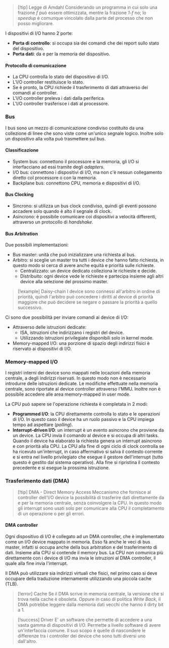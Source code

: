 >[!tip] Legge di Amdahl
> Considerando un programma in cui solo una frazione *f* può essere ottimizzata, mentre la frazione *1-f* no; lo *speedup* è comunque vincolato dalla parte del processo che non posso migliorare.

I dispositivi di I/O hanno 2 porte:
- **Porta di controllo**: si occupa sia dei comandi che dei report sullo stato del dispositivo.
- **Porta dati**: da e per la memoria del dispositivo.

#### Protocollo di comunicazione
- La CPU controlla lo stato del dispositivo di I/O.
- L'I/O controller restituisce lo stato.
- Se è pronto, la CPU richiede il trasferimento di dati attraverso dei comandi al controller.
- L'I/O controller preleva i dati dalla periferica.
- L'I/O controller trasferisce i dati al processore.

### Bus
I bus sono un mezzo di comunicazione condiviso costituito da una collezione di linee che sono viste come un'unico segnale logico. Inoltre solo un dispositivo alla volta può trasmettere sul bus.

#### Classificazione
- System bus: connettono il processore e la memoria, gli I/O si interfacciano ad essi tramite degli *adapters*.
- I/O bus: connettono i dispositivi di I/O, ma non c'è nessun collegamento diretto col processore o con la memoria.
- Backplane bus: connettono CPU, memoria e dispositivi di I/O.

#### Bus Clocking
- Sincrono: si utilizza un bus clock condiviso, quindi gli eventi possono accadere solo quando è alto il segnale di clock.
- Asincrono: è possibile comunicare coi dispositivi a velocità differenti, attraverso un protocollo di *handshake*.

#### Bus Arbitration
Due possibili implementazioni:
- Bus master: unità che può inizializzare una richiesta al bus.
- Arbitro: si sceglie un master tra tutti i device che hanno fatto richiesta, in questo modo si cerca di avere anche equità e priorità sulle richieste.
	- Centralizzato: un device dedicato colleziona le richieste e decide.
	- Distribuito: ogni device vede le richieste e partecipa insieme agli altri device alla selezione del prossimo master.

>[!example] Daisy-chain
> I device sono connessi all'arbitro in ordine di priorità, quindi l'arbitro può concedere i diritti al device di priorità maggiore che può decidere se negare o passare la priorità a quello successivo.

Ci sono due possibilità per inviare comandi ai device di I/O:
- Attraverso delle istruzioni dedicate:
	- ISA, istruzioni che indirizzano i registri del device.
	- Utilizzando istruzioni privilegiate disponibili solo in kernel mode.
- Memory-mapped I/O: una porzione di spazio degli indirizzi fisici è riservato ai dispositivi di I/O.

### Memory-mapped I/O
I registri interni dei device sono mappati nelle locazioni della memoria centrale, a degli indirizzi riservati. In questo modo non è necessario introdurre delle istruzioni dedicate. Le modifiche effettuate nella memoria centrale, sono riportate al device controller attraverso l'MMU. Inoltre non è possibile accedere alle area memory-mapped in user mode.

La CPU può sapere se l'operazione richiesta è completata in 2 modi:
- **Programmed I/O**: la CPU direttamente controlla lo stato e le operazioni di I/O. In questo caso il device ha un ruolo passivo e la CPU impiega tempo ad aspettare (*polling*).
- **Interrupt-driven I/O**: un interrupt è un evento asincrono che proviene da un device. La CPU invia il comando al device e si occupa di altri tasks. Quando il device ha elaborato la richiesta genera un interrupt asincrono e con priorità alla CPU. La CPU alla fine di ogni ciclo di clock controlla se ha ricevuto un'interrupt, in caso affermativo si salva il contesto corrente e si entra nel livello privilegiato che esegue il gestore dell'interrupt (tutto questo è gestito dal sistema operativo). Alla fine si ripristina il contesto precedente e si esegue la prossima istruzione.

### Trasferimento dati (DMA)

>[!tip] DMA - Direct Memory Access
> Meccanismo che fornisce al controller dell'I/O device la possibilità di trasferire dati direttamente da e per la memoria centrale, senza coinvolgere la CPU.
> In questo modo gli interrupt sono usati solo per comunicare alla CPU il completamento di un operazione o per gli errori.

#### DMA controller
Ogni dispositivo di I/O è collegato ad un DMA controller, che è implementato come un I/O device mappato in memoria. Esso fà anche le veci di bus master, infatti si occupa anche della bus arbitration e del trasferimento di dati. Insieme alla CPU si contende il memory bus.
La CPU non comunica più direttamente con i device di I/O ma invia le istruzioni al DMA controller, il quale alla fine invia l'interrupt.

Il DMA può utilizzare sia indirizzi virtuali che fisici, nel primo caso si deve occupare della traduzione internamente utilizzando una piccola cache (TLB).

>[!error] Cache
>Se il DMA scrive in memoria centrale, la versione che si trova nella cache è obsoleta.
>Oppure in caso di politica *Write Back*, il DMA potrebbe leggere dalla memoria dati vecchi che hanno il dirty bit a 1.
 
>[!success] Driver
> E' un software che permette di accedere a una vasta gamma di dispositivi di I/O.
> Permette a livello software di avere un'interfaccia comune.
> Il suo scopo è quelle di nascondere le differenze tra i controller dei device che sono tutti diversi uno dall'altro.





